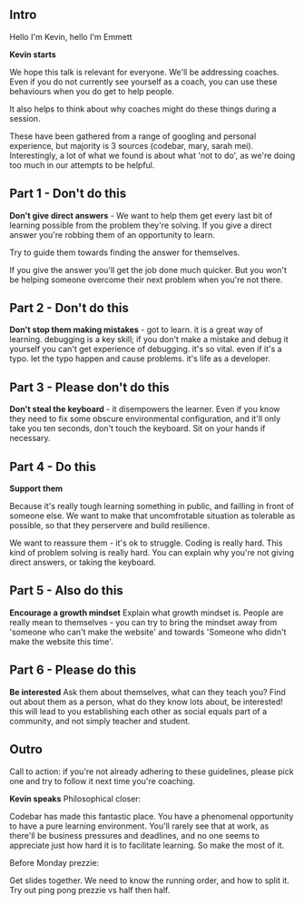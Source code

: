 ## Intro
Hello I'm Kevin, hello I'm Emmett

__Kevin starts__

We hope this talk is relevant for everyone. We'll be addressing coaches. Even if you do not currently see yourself as a coach, you can use these behaviours when you do get to help people.

It also helps to think about why coaches might do these things during a session.

These have been gathered from a range of googling and personal experience, but majority is 3 sources (codebar, mary, sarah mei). Interestingly, a lot of what we found is about what 'not to do', as we're doing too much in our attempts to be helpful.

## Part 1 - Don't do this

**Don't give direct answers** - We want to help them get every last bit of learning possible from the problem they're solving. If you give a direct answer you're robbing them of an opportunity to learn.

Try to guide them towards finding the answer for themselves.

If you give the answer you'll get the job done much quicker. But you won't be helping someone overcome their next problem when you're not there.

## Part 2 - Don't do this

**Don't stop them making mistakes** - got to learn. it is a great way of learning. debugging is a key skill; if you don't make a mistake and debug it yourself you can't get experience of debugging. it's so vital. even if it's a typo. let the typo happen and cause problems. it's life as a developer.

## Part 3 - Please don't do this

**Don't steal the keyboard** - it disempowers the learner. Even if you know they need to fix some obscure environmental configuration, and it'll only take you ten seconds, don't touch the keyboard. Sit on your hands if necessary.

## Part 4 - Do this

**Support them**

Because it's really tough learning something in public, and failling in front of someone else. We want to make that uncomfrotable situation as tolerable as possible, so that they perservere and build resilience.

We want to reassure them - it's ok to struggle. Coding is really hard. This kind of problem solving is really hard. You can explain why you're not giving direct answers, or taking the keyboard.

## Part 5 - Also do this

**Encourage a growth mindset**
Explain what growth mindset is.
People are really mean to themselves - you can try to bring the mindset away from 'someone who can't make the website' and towards 'Someone who didn't make the website this time'.

## Part 6 - Please do this

**Be interested**
Ask them about themselves, what can they teach you?
Find out about them as a person, what do they know lots about, be interested! this will lead to you establishing each other as social equals part of a community, and not simply teacher and student.

## Outro

Call to action: if you're not already adhering to these guidelines, please pick one and try to follow it next time you're coaching.

__Kevin speaks__
Philosophical closer:

Codebar has made this fantastic place. You have a phenomenal opportunity to have a pure learning environment. You'll rarely see that at work, as there'll be business pressures and deadlines, and no one seems to appreciate just how hard it is to facilitate learning. So make the most of it.




Before Monday prezzie:

Get slides together.
We need to know the running order, and how to split it.
Try out ping pong prezzie vs half then half.
